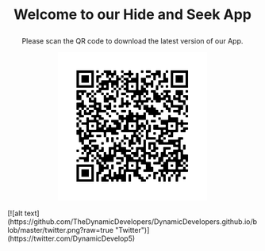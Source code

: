 <h1><p align="center">
 Welcome to our Hide and Seek App
</p></h1>
<p align="center">
Please scan the QR code to download the latest version of our App.
</p>
<p align="center">
<img width="300" height="300" src="https://github.com/TheDynamicDevelopers/DynamicDevelopers.github.io/blob/master/QR.png?raw=true"(https://twitter.com/DynamicDevelop5)>
</p>
[![alt text](https://github.com/TheDynamicDevelopers/DynamicDevelopers.github.io/blob/master/twitter.png?raw=true "Twitter")](https://twitter.com/DynamicDevelop5)
